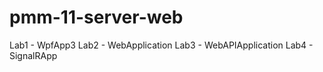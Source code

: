 # pmm-11-server-web

Lab1 - WpfApp3
Lab2 - WebApplication
Lab3 - WebAPIApplication
Lab4 - SignalRApp
